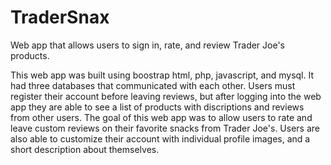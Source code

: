 # TraderSnax

Web app that allows users to sign in, rate, and review Trader Joe's products.

This web app was built using boostrap html, php, javascript, and mysql. It had three databases that communicated with each other. Users must register their account before leaving reviews, but after logging into the web app they are able to see a list of products with discriptions and reviews from other users. The goal of this web app was to allow users to rate and leave custom reviews on their favorite snacks from Trader Joe's. Users are also able to customize their account with individual profile images, and a short description about themselves.
